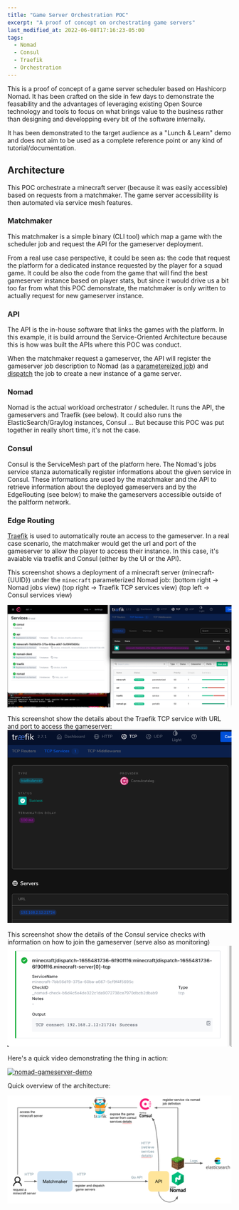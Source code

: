 ```yaml
---
title: "Game Server Orchestration POC"
excerpt: "A proof of concept on orchestrating game servers"
last_modified_at: 2022-06-08T17:16:23-05:00
tags:
  - Nomad
  - Consul
  - Traefik
  - Orchestration
---
```


This is a proof of concept of a game server scheduler based on Hashicorp Nomad. It has been crafted on the side in few days to demonstrate the feasability and the advantages of leveraging existing Open Source technology and tools to focus on what brings value to the business rather than designing and developping every bit of the software internally.

It has been demonstrated to the target audience as a "Lunch & Learn" demo and does not aim to be used as a complete reference point or any kind of tutorial/documentation.

## Architecture

This POC orchestrate a minecraft server (because it was easily accessible) based on requests from a matchmaker. The game server accessibility is then automated via service mesh features.

### Matchmaker

This matchmaker is a simple binary (CLI tool) which map a game with the scheduler job and request the API for the gameserver deployment.

From a real use case perspective, it could be seen as: the code that request the platform for a dedicated instance requested by the player for a squad game. It could be also the code from the game that will find the best gameserver instance based on player stats, but since it would drive us a bit too far from what this POC demonstrate, the matchmaker is only written to actually request for new gameserver instance.

### API

The API is the in-house software that links the games with the platform.
In this example, it is build arround the Service-Oriented Architecture because this is how was built the APIs where this POC was conduct.

When the matchmaker request a gameserver, the API will register the gameserver job description to Nomad (as a [parametereized job](https://www.nomadproject.io/docs/job-specification/parameterized)) and [dispatch](https://www.nomadproject.io/docs/commands/job/dispatch) the job to create a new instance of a game server.

### Nomad

Nomad is the actual workload orchestrator / scheduler. It runs the API, the gameservers and Traefik (see below).
It could also runs the ElasticSearch/Graylog instances, Consul  ... But because this POC was put together in really short time, it's not the case.

### Consul

Consul is the ServiceMesh part of the platform here. The Nomad's jobs service stanza automatically register informations about the given service in Consul.
These informations are used by the matchmaker and the API to retrieve information about the deployed gameservers and by the EdgeRouting (see below) to make the gameservers accessible outside of the paltform network.

### Edge Routing

[Traefik](https://traefik.io/traefik/) is used to automatically route an access to the gameserver. In a real case scenario, the matchmaker would get the url and port of the gameserver to allow the player to access their instance. In this case, it's avaiable via traefik and Consul (either by the UI or the API).

This screenshot shows a deployment of a minecraft server (minecraft-{UUID}) under the `minecraft` parameterized Nomad job:
(bottom right -> Nomad jobs view)
(top right -> Traefik TCP services view)
(top left -> Consul services view)

![[img/gameserver_deployment.png](img/gameserver_deployment.png)](https://github.com/julienlevasseur/nomad-gameserver-demo/blob/master/img/gameserver_deployment.png?raw=true)

This screenshot show the details about the Traefik TCP service with URL and port to access the gameserver:
![[img/gameserver_traefik_service.png](img/gameserver_traefik_service.png)](https://github.com/julienlevasseur/nomad-gameserver-demo/blob/master/img/gameserver_traefik_service.png?raw=true)

This screenshot show the details of the Consul service checks with information on how to join the gameserver (serve also as monitoring)
![[img/](img/gameserver_consul_service.png)](https://github.com/julienlevasseur/nomad-gameserver-demo/blob/master/img/gameserver_consul_service.png?raw=true)

Here's a quick video demonstrating the thing in action:

[![nomad-gameserver-demo](https://img.youtube.com/vi/s8dw9Rh4e-Y/0.jpg)](https://www.youtube.com/watch?v=s8dw9Rh4e-Y)

Quick overview of the architecture:

![img/architecture_overview.png](https://github.com/julienlevasseur/nomad-gameserver-demo/blob/master/img/architecture_overview.png?raw=true)
